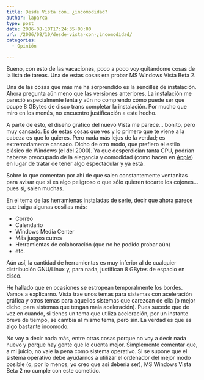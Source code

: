 ```yaml
---
title: Desde Vista con… ¿incomodidad?
author: laparca
type: post
date: 2006-08-10T17:24:35+00:00
url: /2006/08/10/desde-vista-con-¿incomodidad/
categories:
  - Opinión

---
```

Bueno, con esto de las vacaciones, poco a poco voy quitandome cosas de la lista de tareas. Una de estas cosas era probar MS Windows Vista Beta 2.

Una de las cosas que más me ha sorprendido es la sencillez de instalación. Ahora pregunta aún meno que las versiones anteriores. La instalación me pareció especialmente lenta y aún no comprendo cómo puede ser que ocupe 8 GBytes de disco trans completar la instalación. Por mucho que miro en los menús, no encuentro justificación a este hecho.

A parte de esto, el diseño gráfico del nuevo Vista me parece&#8230; bonito, pero muy cansado. Es de estas cosas que ves y lo primero que te viene a la cabeza es que lo quieres. Pero nada más lejos de la verdad; es extremadamente cansado. Dicho de otro modo, que prefiero el estilo clásico de Windows (el del 2000). Ya que desperdician tanta CPU, podrían haberse preocupado de la elegancia y comodidad (como hacen en <a target="_blank" href="http://www.apple.com/">Apple</a>) en lugar de tratar de tener algo espectacular y ya está.

Sobre lo que comentan por ahí de que salen constantemente ventanitas para avisar que si es algo peligroso o que sólo quieren tocarte los cojones&#8230; pues sí, salen muchas.

En el tema de las herramienas instaladas de serie, decir que ahora parece que traiga algunas cosillas más:

  * Correo
  * Calendario
  * Windows Media Center
  * Más juegos cutres
  * Herramientas de colaboración (que no he podido probar aún)
  * etc.

Aún así, la cantidad de herramientas es muy inferior al de cualquier distribución GNU/Linux y, para nada, justifican 8 GBytes de espacio en disco.

He hallado que en ocasiones se estropean temporalmente los bordes. Vamos a explicarno. Vista trae unos temas para sistemas con aceleración gráfica y otros temas para aquellos sistemas que carezcan de ella (o mejor dicho, para sistemas que tengan mala aceleración). Pues sucede que de vez en cuando, si tienes un tema que utiliza aceleración, por un instante breve de tiempo, se cambia al mismo tema, pero sin. La verdad es que es algo bastante incomodo.

No voy a decir nada más, entre otras cosas porque no voy a decir nada nuevo y porque hay gente que lo cuenta mejor. Simplemente comentar que, a mi juicio, no vale la pena como sistema operativo. Si se supone que el sistema operativo debe ayudarnos a utilizar el ordenador del mejor modo posible (o, por lo menos, yo creo que así debería ser), MS Windows Vista Beta 2 no cumple con este cometido.